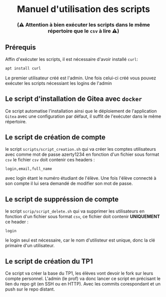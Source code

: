 # <center>Manuel d'utilisation des scripts</center>

### <center>(⚠️ Attention à bien exécuter les scripts dans le même répertoire que le `csv` à lire ⚠️)</center>

## Prérequis
Affin d'exécuter les scripts, il est nécessaire d'avoir installé `curl`:
```bash
apt install curl
```
Le premier utilisateur créé est l'admin. Une fois celui-ci créé vous pouvez exécuter les scripts nécessiant les logins de l'admin

## Le script d'installation de Gitea avec `docker`
Ce script automatise l'installation ainsi que le déploiement de l'application `Gitea` avec une configuration par défaut, il suffit de l'exécuter dans le même répertoire.

## Le script de création de compte
le script `scripts/script_creation.sh` qui va créer les comptes utilisateurs avec comme mot de passe azerty1234 en fonction d'un fichier sous format `csv` le fichier `csv` doit contenir ces headers :
```csv
login,email,full_name
```
avec login étant le numéro étudiant de l'élève. Une fois l'élève connecté à son compte il lui sera demandé de modifier son mot de passe.

## Le script de suppréssion de compte

le script `scrip/script_delete.sh` qui va supprimer les utilisateurs en fonction d'un fichier sous format `csv`, ce fichier doit contenir **UNIQUEMENT** ce header :
```
login
```
le login seul est nécessaire, car le nom d'utilisteur est unique, donc la clé primaire d'un utilisateur.

## Le script de création du TP1

Ce script va créer la base du TP1, les élèves vont devoir le fork sur leurs compte personnel. L'admin (le prof) va donc lancer ce script en précisant le lien du repo git (en SSH ou en HTTP). Avec les commits corespondant et un push sur le repo distant. 